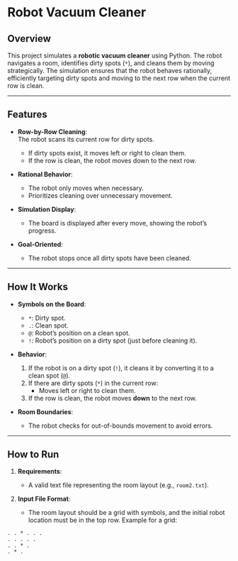 # Robot Vacuum Cleaner  

## Overview  
This project simulates a **robotic vacuum cleaner** using Python. The robot navigates a room, identifies dirty spots (`*`), and cleans them by moving strategically. The simulation ensures that the robot behaves rationally, efficiently targeting dirty spots and moving to the next row when the current row is clean.

---

## Features  
- **Row-by-Row Cleaning**:  
  The robot scans its current row for dirty spots.  
  - If dirty spots exist, it moves left or right to clean them.  
  - If the row is clean, the robot moves down to the next row.  

- **Rational Behavior**:  
  - The robot only moves when necessary.  
  - Prioritizes cleaning over unnecessary movement.  

- **Simulation Display**:  
  - The board is displayed after every move, showing the robot’s progress.  

- **Goal-Oriented**:  
  - The robot stops once all dirty spots have been cleaned.  

---

## How It Works  
- **Symbols on the Board**:  
  - `*`: Dirty spot.  
  - `.`: Clean spot.  
  - `@`: Robot’s position on a clean spot.  
  - `!`: Robot’s position on a dirty spot (just before cleaning it).  

- **Behavior**:  
  1. If the robot is on a dirty spot (`!`), it cleans it by converting it to a clean spot (`@`).  
  2. If there are dirty spots (`*`) in the current row:  
     - Moves left or right to clean them.  
  3. If the row is clean, the robot moves **down** to the next row.  

- **Room Boundaries**:  
  - The robot checks for out-of-bounds movement to avoid errors.  

---

## How to Run  
1. **Requirements**:  
   - A valid text file representing the room layout (e.g., `room2.txt`).

2. **Input File Format**:  
   - The room layout should be a grid with symbols, and the initial robot location must be in the top row. Example for a grid:  
    
```@ * . . . *
. . * . . .
. . . . .
. . * .
. * . 